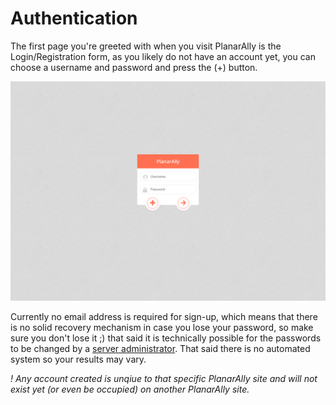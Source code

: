 # Authentication

The first page you're greeted with when you visit PlanarAlly is the Login/Registration form, as you likely do not have an account yet, you can choose a username and password and press the (+) button.

![](./login.png)

Currently no email address is required for sign-up, which means that there is no solid recovery mechanism in case you lose your password, so make sure you don't lose it ;) that said it is technically possible for the passwords to be changed by a [server administrator](../docs/server/management.md). That said there is no automated system so your results may vary.

_! Any account created is unqiue to that specific PlanarAlly site and will not exist yet (or even be occupied) on another PlanarAlly site._